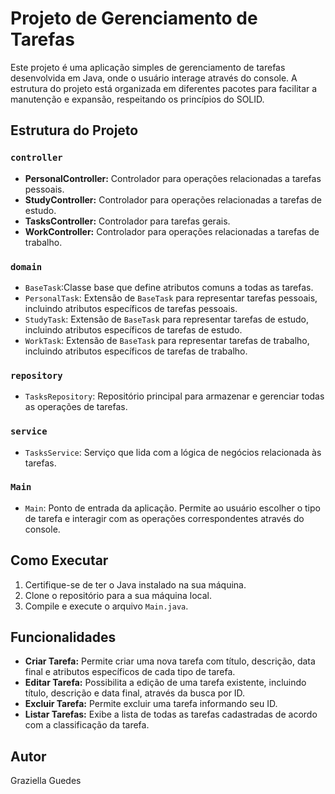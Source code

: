 # Projeto de Gerenciamento de Tarefas

Este projeto é uma aplicação simples de gerenciamento de tarefas desenvolvida em Java, onde o usuário interage através do console. A estrutura do projeto está organizada em diferentes pacotes para facilitar a manutenção e expansão, respeitando os princípios do SOLID.

## Estrutura do Projeto

### `controller`

- **PersonalController:** Controlador para operações relacionadas a tarefas pessoais.
- **StudyController:** Controlador para operações relacionadas a tarefas de estudo.
- **TasksController:** Controlador para tarefas gerais.
- **WorkController:** Controlador para operações relacionadas a tarefas de trabalho.

### `domain`

- `BaseTask`:Classe base que define atributos comuns a todas as tarefas.
- `PersonalTask`: Extensão de `BaseTask` para representar tarefas pessoais, incluindo atributos específicos de tarefas pessoais.
- `StudyTask`: Extensão de `BaseTask` para representar tarefas de estudo, incluindo atributos específicos de tarefas de estudo.
- `WorkTask`: Extensão de `BaseTask` para representar tarefas de trabalho, incluindo atributos específicos de tarefas de trabalho.

### `repository`

- `TasksRepository`: Repositório principal para armazenar e gerenciar todas as operações de tarefas.

### `service`

- `TasksService`: Serviço que lida com a lógica de negócios relacionada às tarefas.

### `Main`

- `Main`: Ponto de entrada da aplicação. Permite ao usuário escolher o tipo de tarefa e interagir com as operações correspondentes através do console.

## Como Executar

1. Certifique-se de ter o Java instalado na sua máquina.
2. Clone o repositório para a sua máquina local.
3. Compile e execute o arquivo `Main.java`.

## Funcionalidades

- **Criar Tarefa:** Permite criar uma nova tarefa com título, descrição, data final e atributos específicos de cada tipo de tarefa.
- **Editar Tarefa:** Possibilita a edição de uma tarefa existente, incluindo título, descrição e data final, através da busca por ID.
- **Excluir Tarefa:** Permite excluir uma tarefa informando seu ID.
- **Listar Tarefas:** Exibe a lista de todas as tarefas cadastradas de acordo com a classificação da tarefa.

## Autor

Graziella Guedes
